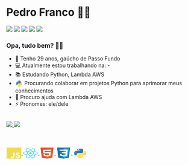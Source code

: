 # Pedro Franco 👨‍💻
<div> 
    <a href="https://instagram.com/thepedrofranco" target="_blank"><img src="https://img.shields.io/badge/-Instagram-%23E4405F?style=for-the-badge&logo=instagram&logoColor=white" target="_blank"></a>    
    <a href="https://discord.gg/#1238" target="_blank"><img src="https://img.shields.io/badge/Discord-7289DA?style=for-the-badge&logo=discord&logoColor=white" target="_blank"></a>
     <a href = "mailto:peedrofranco94@gmail.com"><img src="https://img.shields.io/badge/-Gmail-%23333?style=for-the-badge&logo=gmail&logoColor=white" target="_blank"></a>
    <a href="https://www.linkedin.com/in/peedrofranco/" target="_blank"><img src="https://img.shields.io/badge/-LinkedIn-%230077B5?style=for-the-badge&logo=linkedin&logoColor=white" target="_blank"></a> 
    <a href="https://steamcommunity.com/profiles/76561198435069867/" target="_blank"><img src="https://img.shields.io/badge/Steam-000000?style=for-the-badge&logo=steam&logoColor=white" target="_blank"></a> 
</div>

### Opa, tudo bem? 🤟🏼

- 🔞 Tenho 29 anos, gaúcho de Passo Fundo
- 💻 Atualmente estou trabalhando na: -
- 📚 Estudando Python, Lambda AWS
- <img align="center" alt="Python" height="20" width="20" src="https://raw.githubusercontent.com/devicons/devicon/master/icons/python/python-original.svg"> Procurando colaborar em projetos Python para aprimorar meus conhecimentos
- 🔎 Procuro ajuda com Lambda AWS
- ⚡ Pronomes: ele/dele
<br><br>

<div>
    <a href="https://github.com/peedrofranco">
    <img height="180em" src="https://github-readme-stats.vercel.app/api?username=peedrofranco&show_icons=true&theme=tokyonight&include_all_commits=true&count_private=true"/>
    <img height="180em" src="https://github-readme-stats.vercel.app/api/top-langs/?username=peedrofranco&layout=compact&langs_count=7&theme=tokyonight"/>
</div><br><br>

<div style="display: inline_block"><br>
  <img align="center" alt="Js" height="30" width="40" src="https://raw.githubusercontent.com/devicons/devicon/master/icons/javascript/javascript-plain.svg">
  <img align="center" alt="React" height="30" width="40" src="https://raw.githubusercontent.com/devicons/devicon/master/icons/react/react-original.svg">
  <img align="center" alt="HTML" height="30" width="40" src="https://raw.githubusercontent.com/devicons/devicon/master/icons/html5/html5-original.svg">
  <img align="center" alt="CSS" height="30" width="40" src="https://raw.githubusercontent.com/devicons/devicon/master/icons/css3/css3-original.svg">
  <img align="center" alt="Python" height="30" width="40" src="https://raw.githubusercontent.com/devicons/devicon/master/icons/python/python-original.svg">  
</div><br><br>
